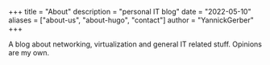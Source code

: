 +++
title = "About"
description = "personal IT blog"
date = "2022-05-10"
aliases = ["about-us", "about-hugo", "contact"]
author = "YannickGerber"
+++

A blog about networking, virtualization and general IT related stuff. Opinions are my own.
